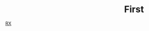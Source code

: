#                                                         First
[RX](http://www.jcodecraeer.com/a/anzhuokaifa/androidkaifa/2015/1012/3572.html)
